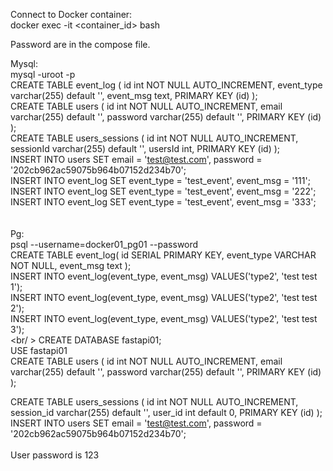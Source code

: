 Connect to Docker container:<br />
docker exec -it <container_id> bash

Password are in the compose file.

Mysql:<br />
mysql -uroot -p<br />
CREATE TABLE event_log (
    id int NOT NULL AUTO_INCREMENT,
    event_type varchar(255) default '',
    event_msg text,
    PRIMARY KEY (id)
);<br />
CREATE TABLE users (
    id int NOT NULL AUTO_INCREMENT,
    email varchar(255) default '',
   	password varchar(255) default '',
    PRIMARY KEY (id)
);<br />
CREATE TABLE users_sessions (
    id int NOT NULL AUTO_INCREMENT,
    sessionId varchar(255) default '',
    usersId int,
    PRIMARY KEY (id)
);<br />
INSERT INTO users SET email = 'test@test.com', password = '202cb962ac59075b964b07152d234b70';<br/>
INSERT INTO event_log SET event_type = 'test_event', event_msg = '111';<br/>
INSERT INTO event_log SET event_type = 'test_event', event_msg = '222';<br/>
INSERT INTO event_log SET event_type = 'test_event', event_msg = '333';</br>
<br /><br />
Pg:<br />
psql --username=docker01_pg01 --password<br />
CREATE TABLE event_log(
   id SERIAL PRIMARY KEY,
   event_type VARCHAR NOT NULL,
   event_msg text
);<br />
INSERT INTO event_log(event_type, event_msg) VALUES('type2', 'test test 1');<br />
INSERT INTO event_log(event_type, event_msg) VALUES('type2', 'test test 2');<br />
INSERT INTO event_log(event_type, event_msg) VALUES('type2', 'test test 3');<br />
<br/ >
CREATE DATABASE fastapi01;<br />
USE fastapi01<br />
CREATE TABLE users (
    id int NOT NULL AUTO_INCREMENT,
    email varchar(255) default '',
    password varchar(255) default '',
    PRIMARY KEY (id)
);<br />

CREATE TABLE users_sessions (
    id int NOT NULL AUTO_INCREMENT,
    session_id varchar(255) default '',
    user_id int default 0,
    PRIMARY KEY (id)
);<br />
INSERT INTO users SET email = 'test@test.com', password = '202cb962ac59075b964b07152d234b70';<br/>
<br />
User password is 123<br />